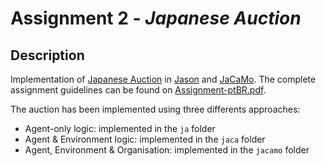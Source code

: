 # Assignment 2 - _Japanese Auction_

## Description

Implementation of [Japanese Auction](https://en.wikipedia.org/wiki/Japanese_auction) in [Jason](http://jason.sourceforge.net/wp/) and [JaCaMo](http://jacamo.sourceforge.net/). The complete assignment guidelines can be found on [Assignment-ptBR.pdf](Assignment-ptBR.pdf).

The auction has been implemented using three differents approaches:

* Agent-only logic: implemented in the `ja` folder
* Agent & Environment logic: implemented in the `jaca` folder
* Agent, Environment & Organisation: implemented in the `jacamo` folder